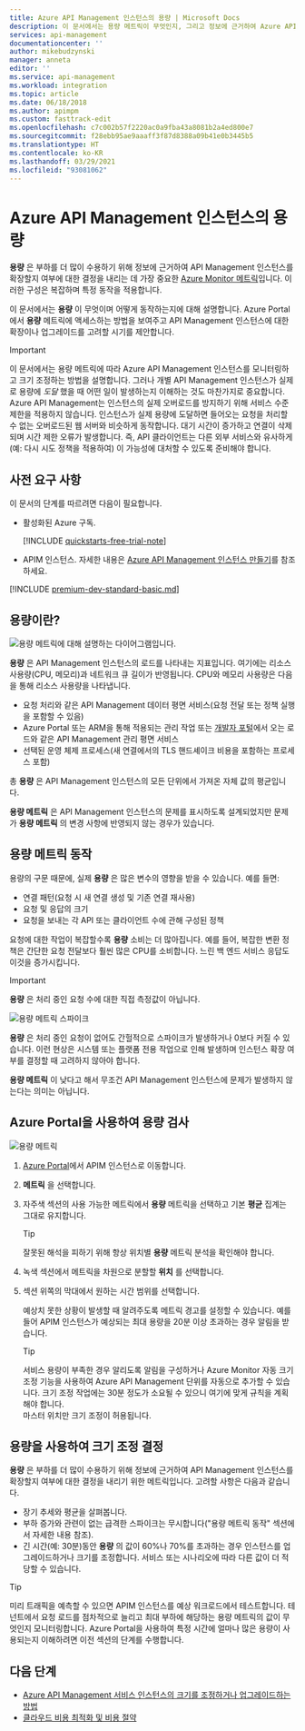 ```yaml
---
title: Azure API Management 인스턴스의 용량 | Microsoft Docs
description: 이 문서에서는 용량 메트릭이 무엇인지, 그리고 정보에 근거하여 Azure API Management 인스턴스를 확장할지 여부를 결정하는 방법을 설명합니다.
services: api-management
documentationcenter: ''
author: mikebudzynski
manager: anneta
editor: ''
ms.service: api-management
ms.workload: integration
ms.topic: article
ms.date: 06/18/2018
ms.author: apimpm
ms.custom: fasttrack-edit
ms.openlocfilehash: c7c002b57f2220ac0a9fba43a8081b2a4ed800e7
ms.sourcegitcommit: f28ebb95ae9aaaff3f87d8388a09b41e0b3445b5
ms.translationtype: HT
ms.contentlocale: ko-KR
ms.lasthandoff: 03/29/2021
ms.locfileid: "93081062"
---
```

# <a name="capacity-of-an-azure-api-management-instance"></a>Azure API Management 인스턴스의 용량

**용량** 은 부하를 더 많이 수용하기 위해 정보에 근거하여 API Management 인스턴스를 확장할지 여부에 대한 결정을 내리는 데 가장 중요한 [Azure Monitor 메트릭](api-management-howto-use-azure-monitor.md#view-metrics-of-your-apis)입니다. 이러한 구성은 복잡하며 특정 동작을 적용합니다.

이 문서에서는 **용량** 이 무엇이며 어떻게 동작하는지에 대해 설명합니다. Azure Portal에서 **용량** 메트릭에 액세스하는 방법을 보여주고 API Management 인스턴스에 대한 확장이나 업그레이드를 고려할 시기를 제안합니다.

> [!IMPORTANT]
> 이 문서에서는 용량 메트릭에 따라 Azure API Management 인스턴스를 모니터링하고 크기 조정하는 방법을 설명합니다. 그러나 개별 API Management 인스턴스가 실제로 용량에 *도달* 했을 때 어떤 일이 발생하는지 이해하는 것도 마찬가지로 중요합니다. Azure API Management는 인스턴스의 실제 오버로드를 방지하기 위해 서비스 수준 제한을 적용하지 않습니다. 인스턴스가 실제 용량에 도달하면 들어오는 요청을 처리할 수 없는 오버로드된 웹 서버와 비슷하게 동작합니다. 대기 시간이 증가하고 연결이 삭제되며 시간 제한 오류가 발생합니다. 즉, API 클라이언트는 다른 외부 서비스와 유사하게(예: 다시 시도 정책을 적용하여) 이 가능성에 대처할 수 있도록 준비해야 합니다.

## <a name="prerequisites"></a>사전 요구 사항

이 문서의 단계를 따르려면 다음이 필요합니다.

+ 활성화된 Azure 구독.

    [!INCLUDE [quickstarts-free-trial-note](../../includes/quickstarts-free-trial-note.md)]

+ APIM 인스턴스. 자세한 내용은 [Azure API Management 인스턴스 만들기](get-started-create-service-instance.md)를 참조하세요.

[!INCLUDE [premium-dev-standard-basic.md](../../includes/api-management-availability-premium-dev-standard-basic.md)]

## <a name="what-is-capacity"></a>용량이란?

![용량 메트릭에 대해 설명하는 다이어그램입니다.](./media/api-management-capacity/capacity-ingredients.png)

**용량** 은 API Management 인스턴스의 로드를 나타내는 지표입니다. 여기에는 리소스 사용량(CPU, 메모리)과 네트워크 큐 길이가 반영됩니다. CPU와 메모리 사용량은 다음을 통해 리소스 사용량을 나타냅니다.

+ 요청 처리와 같은 API Management 데이터 평면 서비스(요청 전달 또는 정책 실행을 포함할 수 있음)
+ Azure Portal 또는 ARM을 통해 적용되는 관리 작업 또는 [개발자 포털](api-management-howto-developer-portal.md)에서 오는 로드와 같은 API Management 관리 평면 서비스
+ 선택된 운영 체제 프로세스(새 연결에서의 TLS 핸드셰이크 비용을 포함하는 프로세스 포함)

총 **용량** 은 API Management 인스턴스의 모든 단위에서 가져온 자체 값의 평균입니다.

**용량 메트릭** 은 API Management 인스턴스의 문제를 표시하도록 설계되었지만 문제가 **용량 메트릭** 의 변경 사항에 반영되지 않는 경우가 있습니다.

## <a name="capacity-metric-behavior"></a>용량 메트릭 동작

용량의 구문 때문에, 실제 **용량** 은 많은 변수의 영향을 받을 수 있습니다. 예를 들면:

+ 연결 패턴(요청 시 새 연결 생성 및 기존 연결 재사용)
+ 요청 및 응답의 크기
+ 요청을 보내는 각 API 또는 클라이언트 수에 관해 구성된 정책

요청에 대한 작업이 복잡할수록 **용량** 소비는 더 많아집니다. 예를 들어, 복잡한 변환 정책은 간단한 요청 전달보다 훨씬 많은 CPU를 소비합니다. 느린 백 엔드 서비스 응답도 이것을 증가시킵니다.

> [!IMPORTANT]
> **용량** 은 처리 중인 요청 수에 대한 직접 측정값이 아닙니다.

![용량 메트릭 스파이크](./media/api-management-capacity/capacity-spikes.png)

**용량** 은 처리 중인 요청이 없어도 간헐적으로 스파이크가 발생하거나 0보다 커질 수 있습니다. 이런 현상은 시스템 또는 플랫폼 전용 작업으로 인해 발생하며 인스턴스 확장 여부를 결정할 때 고려하지 않아야 합니다.

**용량 메트릭** 이 낮다고 해서 무조건 API Management 인스턴스에 문제가 발생하지 않는다는 의미는 아닙니다.
  
## <a name="use-the-azure-portal-to-examine-capacity"></a>Azure Portal을 사용하여 용량 검사
  
![용량 메트릭](./media/api-management-capacity/capacity-metric.png)  

1. [Azure Portal](https://portal.azure.com/)에서 APIM 인스턴스로 이동합니다.
2. **메트릭** 을 선택합니다.
3. 자주색 섹션의 사용 가능한 메트릭에서 **용량** 메트릭을 선택하고 기본 **평균** 집계는 그대로 유지합니다.

    > [!TIP]
    > 잘못된 해석을 피하기 위해 항상 위치별 **용량** 메트릭 분석을 확인해야 합니다.

4. 녹색 섹션에서 메트릭을 차원으로 분할할 **위치** 를 선택합니다.
5. 섹션 위쪽의 막대에서 원하는 시간 범위를 선택합니다.

    예상치 못한 상황이 발생할 때 알려주도록 메트릭 경고를 설정할 수 있습니다. 예를 들어 APIM 인스턴스가 예상되는 최대 용량을 20분 이상 초과하는 경우 알림을 받습니다.

    >[!TIP]
    > 서비스 용량이 부족한 경우 알리도록 알림을 구성하거나 Azure Monitor 자동 크기 조정 기능을 사용하여 Azure API Management 단위를 자동으로 추가할 수 있습니다. 크기 조정 작업에는 30분 정도가 소요될 수 있으니 여기에 맞게 규칙을 계획해야 합니다.  
    > 마스터 위치만 크기 조정이 허용됩니다.

## <a name="use-capacity-for-scaling-decisions"></a>용량을 사용하여 크기 조정 결정

**용량** 은 부하를 더 많이 수용하기 위해 정보에 근거하여 API Management 인스턴스를 확장할지 여부에 대한 결정을 내리기 위한 메트릭입니다. 고려할 사항은 다음과 같습니다.

+ 장기 추세와 평균을 살펴봅니다.
+ 부하 증가와 관련이 없는 급격한 스파이크는 무시합니다("용량 메트릭 동작" 섹션에서 자세한 내용 참조).
+ 긴 시간(예: 30분)동안 **용량** 의 값이 60%나 70%를 초과하는 경우 인스턴스를 업그레이드하거나 크기를 조정합니다. 서비스 또는 시나리오에 따라 다른 값이 더 적당할 수 있습니다.

>[!TIP]  
> 미리 트래픽을 예측할 수 있으면 APIM 인스턴스를 예상 워크로드에서 테스트합니다. 테넌트에서 요청 로드를 점차적으로 늘리고 최대 부하에 해당하는 용량 메트릭의 값이 무엇인지 모니터링합니다. Azure Portal을 사용하여 특정 시간에 얼마나 많은 용량이 사용되는지 이해하려면 이전 섹션의 단계를 수행합니다.

## <a name="next-steps"></a>다음 단계

- [Azure API Management 서비스 인스턴스의 크기를 조정하거나 업그레이드하는 방법](upgrade-and-scale.md)
- [클라우드 비용 최적화 및 비용 절약](../cost-management-billing/costs/quick-acm-cost-analysis.md?WT.mc_id=costmanagementcontent_docsacmhorizontal_-inproduct-learn)